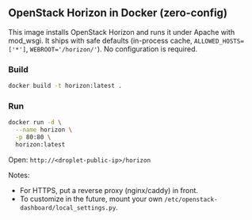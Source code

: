 ## OpenStack Horizon in Docker (zero-config)

This image installs OpenStack Horizon and runs it under Apache with mod_wsgi. It ships with safe defaults (in-process cache, `ALLOWED_HOSTS=['*']`, `WEBROOT='/horizon/'`). No configuration is required.

### Build

```bash
docker build -t horizon:latest .
```

### Run

```bash
docker run -d \
  --name horizon \
  -p 80:80 \
  horizon:latest
```

Open: `http://<droplet-public-ip>/horizon`

Notes:

- For HTTPS, put a reverse proxy (nginx/caddy) in front.
- To customize in the future, mount your own `/etc/openstack-dashboard/local_settings.py`.
